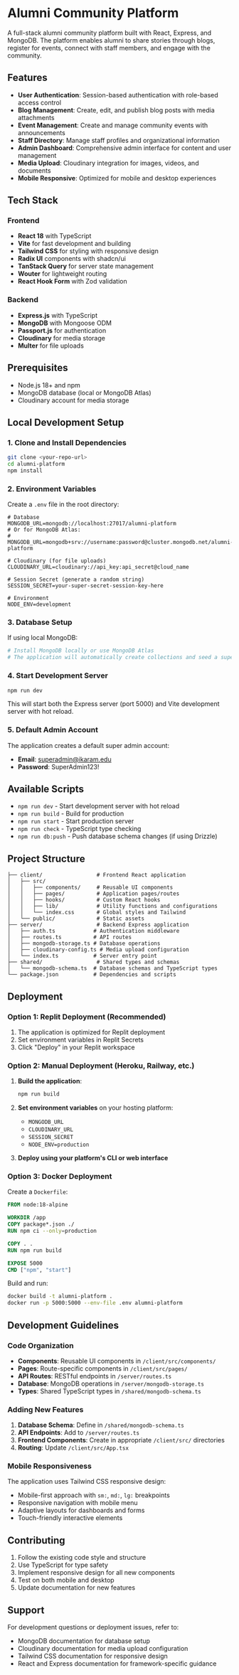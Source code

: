 # Alumni Community Platform

A full-stack alumni community platform built with React, Express, and MongoDB. The platform enables alumni to share stories through blogs, register for events, connect with staff members, and engage with the community.

## Features

- **User Authentication**: Session-based authentication with role-based access control
- **Blog Management**: Create, edit, and publish blog posts with media attachments
- **Event Management**: Create and manage community events with announcements
- **Staff Directory**: Manage staff profiles and organizational information
- **Admin Dashboard**: Comprehensive admin interface for content and user management
- **Media Upload**: Cloudinary integration for images, videos, and documents
- **Mobile Responsive**: Optimized for mobile and desktop experiences

## Tech Stack

### Frontend
- **React 18** with TypeScript
- **Vite** for fast development and building
- **Tailwind CSS** for styling with responsive design
- **Radix UI** components with shadcn/ui
- **TanStack Query** for server state management
- **Wouter** for lightweight routing
- **React Hook Form** with Zod validation

### Backend
- **Express.js** with TypeScript
- **MongoDB** with Mongoose ODM
- **Passport.js** for authentication
- **Cloudinary** for media storage
- **Multer** for file uploads

## Prerequisites

- Node.js 18+ and npm
- MongoDB database (local or MongoDB Atlas)
- Cloudinary account for media storage

## Local Development Setup

### 1. Clone and Install Dependencies

```bash
git clone <your-repo-url>
cd alumni-platform
npm install
```

### 2. Environment Variables

Create a `.env` file in the root directory:

```env
# Database
MONGODB_URL=mongodb://localhost:27017/alumni-platform
# Or for MongoDB Atlas:
# MONGODB_URL=mongodb+srv://username:password@cluster.mongodb.net/alumni-platform

# Cloudinary (for file uploads)
CLOUDINARY_URL=cloudinary://api_key:api_secret@cloud_name

# Session Secret (generate a random string)
SESSION_SECRET=your-super-secret-session-key-here

# Environment
NODE_ENV=development
```

### 3. Database Setup

If using local MongoDB:
```bash
# Install MongoDB locally or use MongoDB Atlas
# The application will automatically create collections and seed a super admin account
```

### 4. Start Development Server

```bash
npm run dev
```

This will start both the Express server (port 5000) and Vite development server with hot reload.

### 5. Default Admin Account

The application creates a default super admin account:
- **Email**: superadmin@ikaram.edu
- **Password**: SuperAdmin123!

## Available Scripts

- `npm run dev` - Start development server with hot reload
- `npm run build` - Build for production
- `npm run start` - Start production server
- `npm run check` - TypeScript type checking
- `npm run db:push` - Push database schema changes (if using Drizzle)

## Project Structure

```
├── client/                 # Frontend React application
│   ├── src/
│   │   ├── components/     # Reusable UI components
│   │   ├── pages/          # Application pages/routes
│   │   ├── hooks/          # Custom React hooks
│   │   ├── lib/            # Utility functions and configurations
│   │   └── index.css       # Global styles and Tailwind
│   └── public/             # Static assets
├── server/                 # Backend Express application
│   ├── auth.ts            # Authentication middleware
│   ├── routes.ts          # API routes
│   ├── mongodb-storage.ts # Database operations
│   ├── cloudinary-config.ts # Media upload configuration
│   └── index.ts           # Server entry point
├── shared/                 # Shared types and schemas
│   └── mongodb-schema.ts  # Database schemas and TypeScript types
└── package.json           # Dependencies and scripts
```

## Deployment

### Option 1: Replit Deployment (Recommended)

1. The application is optimized for Replit deployment
2. Set environment variables in Replit Secrets
3. Click "Deploy" in your Replit workspace

### Option 2: Manual Deployment (Heroku, Railway, etc.)

1. **Build the application**:
   ```bash
   npm run build
   ```

2. **Set environment variables** on your hosting platform:
   - `MONGODB_URL`
   - `CLOUDINARY_URL`
   - `SESSION_SECRET`
   - `NODE_ENV=production`

3. **Deploy using your platform's CLI or web interface**

### Option 3: Docker Deployment

Create a `Dockerfile`:

```dockerfile
FROM node:18-alpine

WORKDIR /app
COPY package*.json ./
RUN npm ci --only=production

COPY . .
RUN npm run build

EXPOSE 5000
CMD ["npm", "start"]
```

Build and run:
```bash
docker build -t alumni-platform .
docker run -p 5000:5000 --env-file .env alumni-platform
```

## Development Guidelines

### Code Organization

- **Components**: Reusable UI components in `/client/src/components/`
- **Pages**: Route-specific components in `/client/src/pages/`
- **API Routes**: RESTful endpoints in `/server/routes.ts`
- **Database**: MongoDB operations in `/server/mongodb-storage.ts`
- **Types**: Shared TypeScript types in `/shared/mongodb-schema.ts`

### Adding New Features

1. **Database Schema**: Define in `/shared/mongodb-schema.ts`
2. **API Endpoints**: Add to `/server/routes.ts`
3. **Frontend Components**: Create in appropriate `/client/src/` directories
4. **Routing**: Update `/client/src/App.tsx`

### Mobile Responsiveness

The application uses Tailwind CSS responsive design:
- Mobile-first approach with `sm:`, `md:`, `lg:` breakpoints
- Responsive navigation with mobile menu
- Adaptive layouts for dashboards and forms
- Touch-friendly interactive elements

## Contributing

1. Follow the existing code style and structure
2. Use TypeScript for type safety
3. Implement responsive design for all new components
4. Test on both mobile and desktop
5. Update documentation for new features

## Support

For development questions or deployment issues, refer to:
- MongoDB documentation for database setup
- Cloudinary documentation for media upload configuration
- Tailwind CSS documentation for responsive design
- React and Express documentation for framework-specific guidance